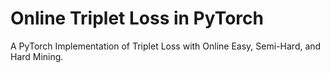 # Online Triplet Loss in PyTorch
A PyTorch Implementation of Triplet Loss with Online Easy, Semi-Hard, and Hard Mining.
